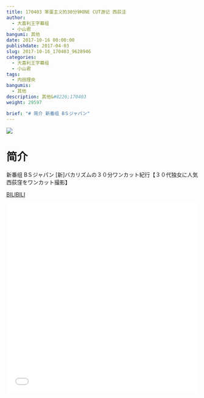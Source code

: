 ```yaml
---
title: 170403 笨蛋主义的30分钟ONE CUT游记 西荻洼
author: 
  - 大喜利王字幕组
  - 小山君
bangumi: 其他
date: 2017-10-16 00:00:00
publishdate: 2017-04-03
slug: 2017-10-16_170403_9628946
categories: 
  - 大喜利王字幕组
  - 小山君
tags: 
  - 内田理央
bangumis: 
  - 其他
description: 其他&#8226;170403
weight: 29597

brief: "# 简介 新番组 BＳジャパン"
---
```


![](https://i.imgur.com/6fwXU6Z.jpg)

# 简介  
新番组
BＳジャパン [新]バカリズムの３０分ワンカット紀行【３０代独女に人気　西荻窪をワンカット撮影】

  [BILIBILI](https://www.bilibili.com/video/av9628946/)


<div class="vcontainer">  <iframe class='video' src="//www.bilibili.com/blackboard/player.html?aid=9628946" width="100%" height="500" frameborder="0" allowfullscreen="allowfullscreen"></iframe></div>
